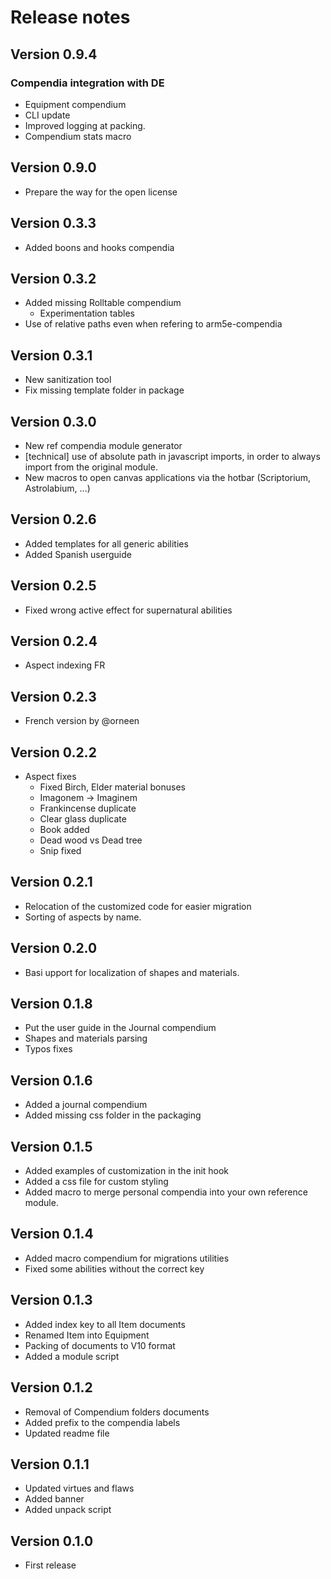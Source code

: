 # Release notes

## Version 0.9.4

### Compendia integration with DE

- Equipment compendium
- CLI update
- Improved logging at packing.
- Compendium stats macro

## Version 0.9.0

- Prepare the way for the open license

## Version 0.3.3

- Added boons and hooks compendia

## Version 0.3.2

- Added missing Rolltable compendium
  - Experimentation tables
- Use of relative paths even when refering to arm5e-compendia

## Version 0.3.1

- New sanitization tool
- Fix missing template folder in package

## Version 0.3.0

- New ref compendia module generator
- [technical] use of absolute path in javascript imports, in order to always import from the original module.
- New macros to open canvas applications via the hotbar (Scriptorium, Astrolabium, ...)

## Version 0.2.6

- Added templates for all generic abilities
- Added Spanish userguide

## Version 0.2.5

- Fixed wrong active effect for supernatural abilities

## Version 0.2.4

- Aspect indexing FR

## Version 0.2.3

- French version by @orneen

## Version 0.2.2

- Aspect fixes
  - Fixed Birch, Elder material bonuses
  - Imagonem -> Imaginem
  - Frankincense duplicate
  - Clear glass duplicate
  - Book added
  - Dead wood vs Dead tree
  - Snip fixed

## Version 0.2.1

- Relocation of the customized code for easier migration
- Sorting of aspects by name.

## Version 0.2.0

- Basi upport for localization of shapes and materials.

## Version 0.1.8

- Put the user guide in the Journal compendium
- Shapes and materials parsing
- Typos fixes

## Version 0.1.6

- Added a journal compendium
- Added missing css folder in the packaging

## Version 0.1.5

- Added examples of customization in the init hook
- Added a css file for custom styling
- Added macro to merge personal compendia into your own reference module.

## Version 0.1.4

- Added macro compendium for migrations utilities
- Fixed some abilities without the correct key

## Version 0.1.3

- Added index key to all Item documents
- Renamed Item into Equipment
- Packing of documents to V10 format
- Added a module script

## Version 0.1.2

- Removal of Compendium folders documents
- Added prefix to the compendia labels
- Updated readme file

## Version 0.1.1

- Updated virtues and flaws
- Added banner
- Added unpack script

## Version 0.1.0

- First release

